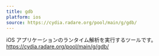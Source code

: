 ```yaml
---
title: gdb
platform: ios
source: https://cydia.radare.org/pool/main/g/gdb/
---
```


iOS アプリケーションのランタイム解析を実行するツールです。 <https://cydia.radare.org/pool/main/g/gdb/>
